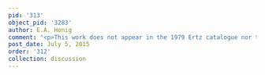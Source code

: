 ```yaml
---
pid: '313'
object_pid: '3283'
author: E.A. Honig
comment: "<p>This work does not appear in the 1979 Ertz catalogue nor the Honig Database.</p>"
post_date: July 5, 2015
order: '312'
collection: discussion
---
```

